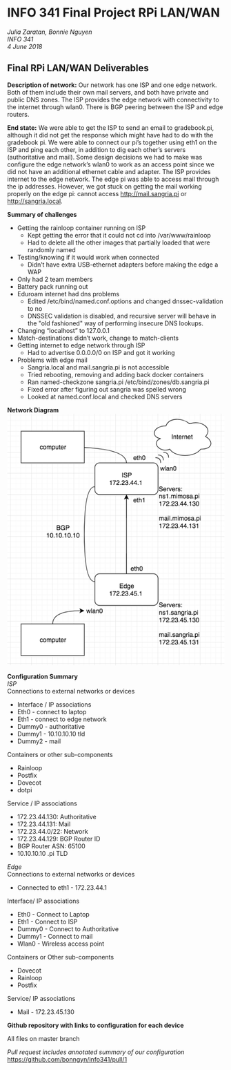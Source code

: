 # INFO 341 Final Project RPi LAN/WAN

*Julia Zaratan, Bonnie Nguyen  
INFO 341  
4 June 2018*

## Final RPi LAN/WAN Deliverables
__Description of network:__
Our network has one ISP and one edge network. Both of them include their own mail servers, and both have private and public DNS zones. The ISP provides the edge network with connectivity to the internet through wlan0. There is BGP peering between the ISP and edge routers. 

__End state:__ We were able to get the ISP to send an email to gradebook.pi, although it did not get the response which might have had to do with the gradebook pi. We were able to connect our pi’s together using eth1 on the ISP and ping each other, in addition to dig each other’s servers (authoritative and mail). Some design decisions we had to make was configure the edge network’s wlan0 to work as an access point since we did not have an additional ethernet cable and adapter. The ISP provides internet to the edge network.  The edge pi was able to access mail through the ip addresses. However, we got stuck on getting the mail working properly on the edge pi: cannot access http://mail.sangria.pi or http://sangria.local.

__Summary of challenges__  
* Getting the rainloop container running on ISP
  + Kept getting the error that it could not cd into /var/www/rainloop
  + Had to delete all the other images that partially loaded that were randomly named
* Testing/knowing if it would work when connected
  + Didn’t have extra USB-ethernet adapters before making the edge a WAP
* Only had 2 team members
* Battery pack running out
* Eduroam internet had dns problems
  + Edited /etc/bind/named.conf.options and changed dnssec-validation to no
  + DNSSEC validation is disabled, and recursive server will behave in the "old fashioned" way of performing insecure DNS lookups.
* Changing “localhost” to 127.0.0.1 
* Match-destinations didn’t work, change to match-clients
* Getting internet to edge network through ISP
  + Had to advertise 0.0.0.0/0 on ISP and got it working
* Problems with edge mail
  + Sangria.local and mail.sangria.pi is not accessible
  + Tried rebooting, removing and adding back docker containers
  + Ran named-checkzone sangria.pi /etc/bind/zones/db.sangria.pi
  + Fixed error after figuring out sangria was spelled wrong
  + Looked at named.conf.local and checked DNS servers 

__Network Diagram__
![Network Diagram](https://github.com/bonngyn/info341/blob/master/network%20diagram.png)

__Configuration Summary__  
_ISP_  
Connections to external networks or devices
* Interface / IP associations
* Eth0 - connect to laptop
* Eth1 - connect to edge network
* Dummy0 - authoritative
* Dummy1 - 10.10.10.10 tld
* Dummy2 - mail

Containers or other sub-components
* Rainloop
* Postfix
* Dovecot
* dotpi

Service / IP associations
* 172.23.44.130: Authoritative
* 172.23.44.131: Mail
* 172.23.44.0/22: Network
* 172.23.44.129: BGP Router ID
* BGP Router ASN: 65100
* 10.10.10.10 .pi TLD
 

_Edge_  
Connections to external networks or devices
* Connected to eth1 - 172.23.44.1

Interface/ IP associations
* Eth0 - Connect to Laptop 
* Eth1 - Connect to ISP 
* Dummy0 - Connect to Authoritative
* Dummy1 - Connect to mail
* Wlan0 - Wireless access point

Containers or Other sub-components 
* Dovecot
* Rainloop
* Postfix 

Service/ IP associations 
* Mail - 172.23.45.130

__Github repository with links to configuration for each device__ 

All files on master branch  

_Pull request includes annotated summary of our configuration_
https://github.com/bonngyn/info341/pull/1
